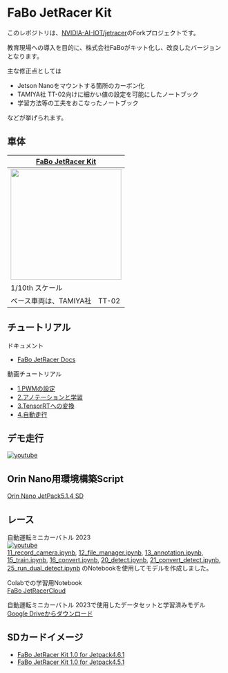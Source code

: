 # FaBo JetRacer Kit

このレポジトリは、[NVIDIA-AI-IOT/jetracer](http://github.com/NVIDIA-AI-IOT/jetracer)のForkプロジェクトです。

教育現場への導入を目的に、株式会社FaBoがキット化し、改良したバージョンとなります。　

主な修正点としては

- Jetson Nanoをマウントする箇所のカーボン化
- TAMIYA社 TT-02向けに細かい値の設定を可能にしたノートブック
- 学習方法等の工夫をおこなったノートブック

などが挙げられます。

## 車体

|  [FaBo JetRacer Kit](https://fabo.store/collections/jetracer) |
|--------------|
| <img src="https://faboplatform.github.io/JetracerDocs/img/jetracer1.jpg" width=256>  | 
| 1/10th スケール |
| ベース車両は、TAMIYA社　TT-02|

## チュートリアル

ドキュメント
- [FaBo JetRacer Docs](https://faboplatform.github.io/JetracerDocs/)

動画チュートリアル
- [1.PWMの設定](https://www.youtube.com/watch?v=n5FJrSu17x0)
- [2.アノテーションと学習](https://www.youtube.com/watch?v=gz_bV-wJAO0&t=7s)
- [3.TensorRTへの変換](https://www.youtube.com/watch?v=zbNoygm1JSQ)
- [4.自動走行](https://www.youtube.com/watch?v=YQ8U5KHhLLA)

## デモ走行

[![youtube](https://img.youtube.com/vi/Rbr38xTfuqY/default.jpg)](https://www.youtube.com/watch?v=Rbr38xTfuqY)

## Orin Nano用環境構築Script

[Orin Nano JetPack5.1.4 SD](https://github.com/FaBoPlatform/Jetson_script/blob/main/aicar/orin_nano/install.sh)


## レース

自動運転ミニカーバトル 2023<br>
[![youtube](https://img.youtube.com/vi/DJxsbYfvvCg/default.jpg)](https://www.youtube.com/watch?v=DJxsbYfvvCg) <br>
[11_record_camera.ipynb](https://github.com/FaBoPlatform/jetracer/blob/AI86/notebooks/11_record_camera.ipynb), [12_file_manager.ipynb](https://github.com/FaBoPlatform/jetracer/blob/AI86/notebooks/12_file_manager.ipynb), [13_annotation.ipynb](https://github.com/FaBoPlatform/jetracer/blob/AI86/notebooks/13_annotation.ipynb), [15_train.ipynb](https://github.com/FaBoPlatform/jetracer/blob/AI86/notebooks/15_train.ipynb), [16_convert.ipynb](https://github.com/FaBoPlatform/jetracer/blob/AI86/notebooks/16_convert.ipynb), [20_detect.ipynb](https://github.com/FaBoPlatform/jetracer/blob/AI86/notebooks/20_detect.ipynb), [21_convert_detect.ipynb](https://github.com/FaBoPlatform/jetracer/blob/AI86/notebooks/21_convert_detect.ipynb), [25_run_dual_detect.ipynb](https://github.com/FaBoPlatform/jetracer/blob/AI86/notebooks/25_run_dual_detect.ipynb) のNotebookを使用してモデルを作成しました。

Colabでの学習用Notebook<br>
[FaBo JetRacerCloud](https://colab.research.google.com/drive/1GbDrNiosTKSJNOJiCiVgv6V8X-0GDBfW?usp=sharing)

自動運転ミニカーバトル 2023で使用したデータセットと学習済みモデル<br>
[Google Driveからダウンロード](https://drive.google.com/file/d/1_HXaD-Ev0keZ9yzCyCSvznkpXGhL3yhE/view?usp=sharing)

## SDカードイメージ

- [FaBo JetRacer Kit 1.0 for Jetpack4.6.1](https://drive.google.com/file/d/1tZ5bNfE9gJ67E_HGm_hXMXGRFWvKaoTe/view?usp=sharing)
- [FaBo JetRacer Kit 1.0 for Jetpack4.5.1](https://drive.google.com/file/d/1-MvsHPYKcunSOiaXaXR15DQP6QMJJhEm/view?usp=sharing)
